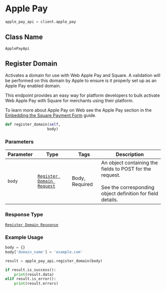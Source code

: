 # Apple Pay

```python
apple_pay_api = client.apple_pay
```

## Class Name

`ApplePayApi`

## Register Domain

Activates a domain for use with Web Apple Pay and Square. A validation
will be performed on this domain by Apple to ensure is it properly set up as
an Apple Pay enabled domain.

This endpoint provides an easy way for platform developers to bulk activate
Web Apple Pay with Square for merchants using their platform.

To learn more about Apple Pay on Web see the Apple Pay section in the
[Embedding the Square Payment Form](https://developer.squareup.com/docs/payment-form/add-digital-wallets/apple-pay) guide.

```python
def register_domain(self,
                   body)
```

### Parameters

| Parameter | Type | Tags | Description |
|  --- | --- | --- | --- |
| `body` | [`Register Domain Request`](/doc/models/register-domain-request.md) | Body, Required | An object containing the fields to POST for the request.<br><br>See the corresponding object definition for field details. |

### Response Type

[`Register Domain Response`](/doc/models/register-domain-response.md)

### Example Usage

```python
body = {}
body['domain_name'] = 'example.com'

result = apple_pay_api.register_domain(body)

if result.is_success():
    print(result.data)
elif result.is_error():
    print(result.errors)
```

